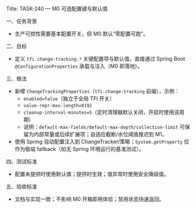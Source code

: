 Title: TASK-240 — M0 可选配置键与默认值

一、任务背景
- 生产可控性需要基本配置开关，但 M0 默认“零配置可跑”。

二、目标
- 定义 `tfi.change-tracking.*` 关键配置项与默认值，直接通过 Spring Boot `@ConfigurationProperties` 承载与注入（M0 即落地）。

 三、做法
 - 新增 `ChangeTrackingProperties`（`tfi.change-tracking` 前缀），示例：
   - `enabled=false`（独立于全局 TFI 开关）
   - `value-repr-max-length=8192`
   - `cleanup-interval-minutes=5`（定时清理器默认关闭，开启时使用该周期）
   - 说明：`default-max-fields/default-max-depth/collection-limit` 可保留为内部常量或后续扩展项；自适应截断/水位阈值推迟到 M1。
 - 使用 Spring 自动配置注入到 ChangeTracker/策略；`System.getProperty` 仅作为极端 fallback（如无 Spring 环境运行的基准测试）。

四、测试标准
- 配置未提供时使用默认值；提供时生效；值异常时使用安全降级值。

 五、验收标准
 - 文档与实现一致；不影响 M0 开箱即用体验；禁用状态快速返回。
